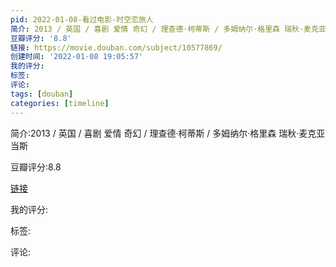 ```yaml
---
pid: 2022-01-08-看过电影-时空恋旅人
简介: 2013 / 英国 / 喜剧 爱情 奇幻 / 理查德·柯蒂斯 / 多姆纳尔·格里森 瑞秋·麦克亚当斯
豆瓣评分: '8.8'
链接: https://movie.douban.com/subject/10577869/
创建时间: '2022-01-08 19:05:57'
我的评分:
标签:
评论:
tags: [douban]
categories: [timeline]
---
```

简介:2013 / 英国 / 喜剧 爱情 奇幻 / 理查德·柯蒂斯 / 多姆纳尔·格里森 瑞秋·麦克亚当斯

豆瓣评分:8.8

[链接](https://movie.douban.com/subject/10577869/)

我的评分:

标签:

评论:

